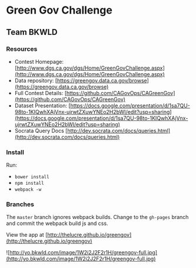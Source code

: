 # Green Gov Challenge
## Team BKWLD

### Resources
* Contest Homepage: [http://www.dgs.ca.gov/dgs/Home/GreenGovChallenge.aspx](http://www.dgs.ca.gov/dgs/Home/GreenGovChallenge.aspx)
* Data repository: [https://greengov.data.ca.gov/browse](https://greengov.data.ca.gov/browse)
* Full Contest Details: [https://github.com/CAGovOps/CAGreenGov](https://github.com/CAGovOps/CAGreenGov)
* Dataset Presentation: [https://docs.google.com/presentation/d/1sa7QU-98to-1KIQwhXAjVnx-ujrwtZXuwYNEo2H2bWI/edit?usp=sharing](https://docs.google.com/presentation/d/1sa7QU-98to-1KIQwhXAjVnx-ujrwtZXuwYNEo2H2bWI/edit?usp=sharing)
* Socrata Query Docs [http://dev.socrata.com/docs/queries.html](http://dev.socrata.com/docs/queries.html)

### Install
Run:
* `bower install`
* `npm install`
* `webpack -w`

### Branches
The `master` branch ignores webpack builds. Change to the `gh-pages` branch and commit the webpack build js and css.

View the app at [http://thelucre.github.io/greengov](http://thelucre.github.io/greengov)

![http://yo.bkwld.com/image/1W2i2J2F2r1H/greengov-full.jpg](http://yo.bkwld.com/image/1W2i2J2F2r1H/greengov-full.jpg)
